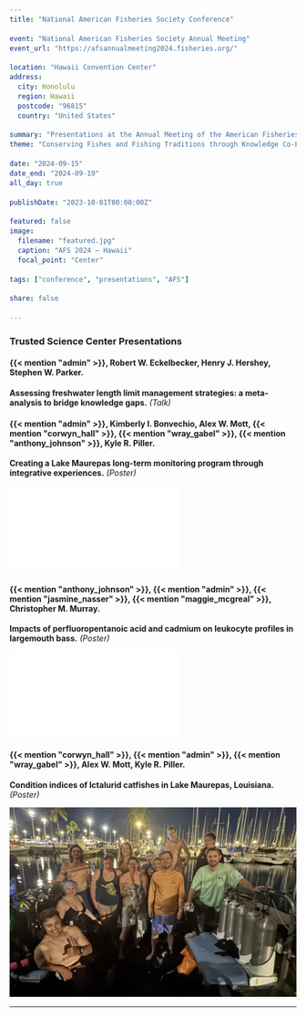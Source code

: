 ```yaml
---
title: "National American Fisheries Society Conference"

event: "National American Fisheries Society Annual Meeting"
event_url: "https://afsannualmeeting2024.fisheries.org/"

location: "Hawaii Convention Center"
address:
  city: Honolulu
  region: Hawaii
  postcode: "96815"
  country: "United States"

summary: "Presentations at the Annual Meeting of the American Fisheries Society"
theme: "Conserving Fishes and Fishing Traditions through Knowledge Co-Production"

date: "2024-09-15"
date_end: "2024-09-19"
all_day: true

publishDate: "2023-10-01T00:00:00Z"

featured: false
image:
  filename: "featured.jpg"
  caption: "AFS 2024 — Hawaii"
  focal_point: "Center"

tags: ["conference", "presentations", "AFS"]

share: false

---
```


### Trusted Science Center Presentations

#### {{< mention "admin" >}}, Robert W. Eckelbecker, Henry J. Hershey, Stephen W. Parker.  
**Assessing freshwater length limit management strategies: a meta-analysis to bridge knowledge gaps.** *(Talk)*  

#### {{< mention "admin" >}}, Kimberly I. Bonvechio, Alex W. Mott, {{< mention "corwyn_hall" >}}, {{< mention "wray_gabel" >}}, {{< mention "anthony_johnson" >}}, Kyle R. Piller. 
**Creating a Lake Maurepas long-term monitoring program through integrative experiences.** *(Poster)*  

![Poster TSC](poster_tsc.pdf)

#### {{< mention "anthony_johnson" >}}, {{< mention "admin" >}}, {{< mention "jasmine_nasser" >}}, {{< mention "maggie_mcgreal" >}}, Christopher M. Murray. 
**Impacts of perfluoropentanoic acid and cadmium on leukocyte profiles in largemouth bass.** *(Poster)*  

![Poster AJ](poster_aj.pdf)

#### {{< mention "corwyn_hall" >}}, {{< mention "admin" >}}, {{< mention "wray_gabel" >}}, Alex W. Mott, Kyle R. Piller. 
**Condition indices of Ictalurid catfishes in Lake Maurepas, Louisiana.** *(Poster)*

![Diving](diving.jpg "Night Dives in Hawaii with the University of Florida Crew")

---
